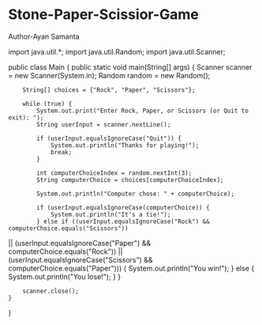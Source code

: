 # Stone-Paper-Scissior-Game
Author-Ayan Samanta



import java.util.*; 
import java.util.Random; 
import java.util.Scanner; 
 
public class Main { 
    public static void main(String[] args) { 
        Scanner scanner = new Scanner(System.in); 
        Random random = new Random(); 
         
        String[] choices = {"Rock", "Paper", "Scissors"}; 
         
        while (true) { 
            System.out.print("Enter Rock, Paper, or Scissors (or Quit to exit): "); 
            String userInput = scanner.nextLine(); 
             
            if (userInput.equalsIgnoreCase("Quit")) { 
                System.out.println("Thanks for playing!"); 
                break; 
            } 
             
            int computerChoiceIndex = random.nextInt(3); 
            String computerChoice = choices[computerChoiceIndex]; 
             
            System.out.println("Computer chose: " + computerChoice); 
             
            if (userInput.equalsIgnoreCase(computerChoice)) { 
                System.out.println("It's a tie!"); 
            } else if ((userInput.equalsIgnoreCase("Rock") && computerChoice.equals("Scissors")) 
|| 
                       (userInput.equalsIgnoreCase("Paper") && computerChoice.equals("Rock")) || 
                       (userInput.equalsIgnoreCase("Scissors") && computerChoice.equals("Paper"))) 
{ 
                System.out.println("You win!"); 
            } else { 
                System.out.println("You lose!"); 
            } 
        } 
         
        scanner.close(); 
    } 
} 
